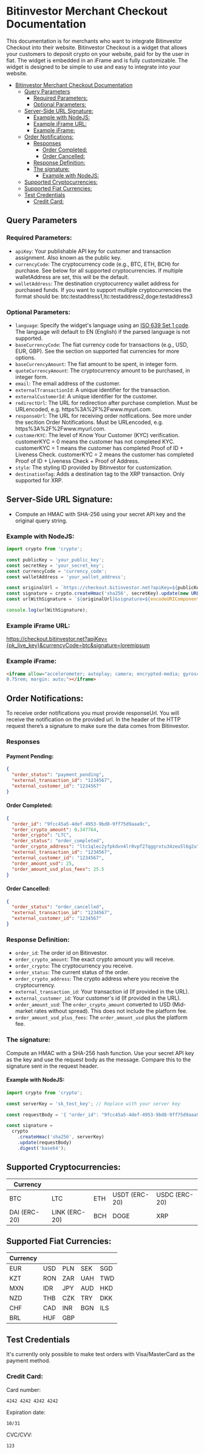 # Bitinvestor Merchant Checkout Documentation

This documentation is for merchants who want to integrate Bitinvestor Checkout into their website. Bitinvestor Checkout is a widget that allows your customers to deposit crypto on your website, paid for by the user in fiat. The widget is embedded in an iFrame and is fully customizable. The widget is designed to be simple to use and easy to integrate into your website.


- [Bitinvestor Merchant Checkout Documentation](#bitinvestor-merchant-checkout-documentation)
  - [Query Parameters](#query-parameters)
    - [Required Parameters:](#required-parameters)
    - [Optional Parameters:](#optional-parameters)
  - [Server-Side URL Signature:](#server-side-url-signature)
    - [Example with NodeJS:](#example-with-nodejs)
    - [Example iFrame URL:](#example-iframe-url)
    - [Example iFrame:](#example-iframe)
  - [Order Notifications:](#order-notifications)
    - [Responses](#responses)
      - [Order Completed:](#order-completed)
      - [Order Cancelled:](#order-cancelled)
    - [Response Definition:](#response-definition)
    - [The signature:](#the-signature)
      - [Example with NodeJS:](#example-with-nodejs-1)
  - [Supported Cryptocurrencies:](#supported-cryptocurrencies)
  - [Supported Fiat Currencies:](#supported-fiat-currencies)
  - [Test Credentials](#test-credentials)
    - [Credit Card:](#credit-card)

## Query Parameters

### Required Parameters:

- `apiKey`: Your publishable API key for customer and transaction assignment. Also known as the public key.
- `currencyCode`: The cryptocurrency code (e.g., BTC, ETH, BCH) for purchase. See below for all supported cryptocurrencies. If multiple walletAddress are set, this will be the default.
- `walletAddress`: The destination cryptocurrency wallet address for purchased funds. If you want to support multiple cryptocurrencies the format should be: btc:testaddress1,ltc:testaddress2,doge:testaddress3

### Optional Parameters:

- `language`: Specify the widget's language using an [ISO 639 Set 1 code](https://en.wikipedia.org/wiki/List_of_ISO_639_language_codes). The language will default to EN (English) if the parsed language is not supported.
- `baseCurrencyCode`: The fiat currency code for transactions (e.g., USD, EUR, GBP). See the section on supported fiat currencies for more options.
- `baseCurrencyAmount`: The fiat amount to be spent, in integer form.
- `quoteCurrencyAmount`: The cryptocurrency amount to be purchased, in integer form.
- `email`: The email address of the customer.
- `externalTransactionId`: A unique identifier for the transaction.
- `externalCustomerId`: A unique identifier for the customer.
- `redirectUrl`: The URL for redirection after purchase completion. Must be URLencoded, e.g. https%3A%2F%2Fwww.myurl.com.
- `responseUrl`: The URL for receiving order notfications. See more under the secition Order Notifications. Must be URLencoded, e.g. https%3A%2F%2Fwww.myurl.com.
- `customerKYC`: The level of Know Your Customer (KYC) verification. customerKYC = 0 means the customer has not completed KYC. customerKYC = 1 means the customer has completed Proof of ID + Liveness Check. customerKYC = 2 means the customer has completed Proof of ID + Liveness Check + Proof of Address.
- `style`: The styling ID provided by Bitinvestor for customization.
- `destinationTag`: Adds a destination tag to the XRP transaction. Only supported for XRP.


## Server-Side URL Signature:

- Compute an HMAC with SHA-256 using your secret API key and the original query string.

### Example with NodeJS:

```javascript
import crypto from 'crypto';

const publicKey = 'your_public_key';
const secretKey = 'your_secret_key';
const currencyCode = 'currency_code';
const walletAddress = 'your_wallet_address';

const originalUrl = `https://checkout.bitinvestor.net?apiKey=${publicKey}&currencyCode=${currencyCode}&walletAddress=${walletAddress}`;
const signature = crypto.createHmac('sha256', secretKey).update(new URL(originalUrl).search).digest('base64');
const urlWithSignature = `${originalUrl}&signature=${encodeURIComponent(signature)}`;

console.log(urlWithSignature);
```

### Example iFrame URL:

https://checkout.bitinvestor.net?apiKey={pk_live_key}&currencyCode=btc&signature=loremipsum 


### Example iFrame:

```html
<iframe allow="accelerometer; autoplay; camera; encrypted-media; gyroscope; payment; clipboard-read; clipboard-write" src="https://checkout.bitinvestor.net?apiKey={pk_live_key}&currencyCode=btc&signature=lorem" title="Buy crypto with Bitinvestor" style="height: 585px; width: 445px; border-radius: 
0.75rem; margin: auto;"></iframe>
```

## Order Notifications:
To receive order notifications you must provide responseUrl. You will receive the notification on the provided url. In the header of the HTTP request there’s a signature to make sure the data comes from Bitinvestor. 

### Responses


#### Payment Pending:

```json
{
  "order_status": "payment_pending",
  "external_transaction_id": "1234567",
  "external_customer_id": "1234567"
}
```

#### Order Completed:

```json
{
  "order_id": "9fcc45a5-4def-4953-9bd8-9ff75d9aaa9c",
  "order_crypto_amount": 0.347764,
  "order_crypto": "LTC",
  "order_status": "order_completed",
  "order_crypto_address": "ltc1qlec2yfpkdvn4lr0vpf27qggrxtu34zeu5l6g2u",
  "external_transaction_id": "1234567",
  "external_customer_id": "1234567",
  "order_amount_usd": 25,
  "order_amount_usd_plus_fees": 25.5
}
```

#### Order Cancelled:

```json
{
  "order_status": "order_cancelled",
  "external_transaction_id": "1234567",
  "external_customer_id": "1234567"
}
```

### Response Definition:

- `order_id`: The order id on Bitinvestor.
- `order_crypto_amount`: The exact crypto amount you will receive.
- `order_crypto`: The cryptocurrency you receive.
- `order_status`: The current status of the order.
- `order_crypto_address`: The crypto address where you receive the cryptocurrency.
- `external_transaction_id`: Your transaction id (If provided in the URL).
- `external_customer_id`: Your customer's id (If provided in the URL).
- `order_amount_usd`: The `order_crypto_amount` converted to USD (Mid-market rates without spread). This does not include the platform fee.
- `order_amount_usd_plus_fees`: The `order_amount_usd` plus the platform fee.

### The signature:

Compute an HMAC with a SHA-256 hash function. Use your secret API key as the key and use the request body as the message. Compare this to the signature sent in the request header.

#### Example with NodeJS:

```javascript
import crypto from 'crypto';

const serverKey = 'sk_test_key'; // Replace with your server key

const requestBody = '{ "order_id": "9fcc45a5-4def-4953-9bd8-9ff75d9aaa9c"}'

const signature =
  crypto
    .createHmac('sha256', serverKey)
    .update(requestBody)
    .digest('base64'); 
```

## Supported Cryptocurrencies:

| Currency |  |  |  |  |
| ------------ | ------------- | --- | ------------- | ------------- |
| BTC          | LTC           | ETH | USDT (ERC-20) | USDC (ERC-20) |
| DAI (ERC-20) | LINK (ERC-20) | BCH | DOGE          | XRP           |


## Supported Fiat Currencies:

| Currency |  |  |  |  |
| --- | --- | --- | --- | --- |
| EUR | USD | PLN | SEK | SGD |
| KZT | RON | ZAR | UAH | TWD |
| MXN | IDR | JPY | AUD | HKD |
| NZD | THB | CZK | TRY | DKK |
| CHF | CAD | INR | BGN | ILS |
| BRL | HUF | GBP |     |     |


## Test Credentials

It's currently only possible to make test orders with Visa/MasterCard as the payment method.

### Credit Card:

Card number: 
```plaintext
4242 4242 4242 4242
```
Expiration date: 
```plaintext
10/31
```
CVC/CVV: 
```plaintext
123
```

